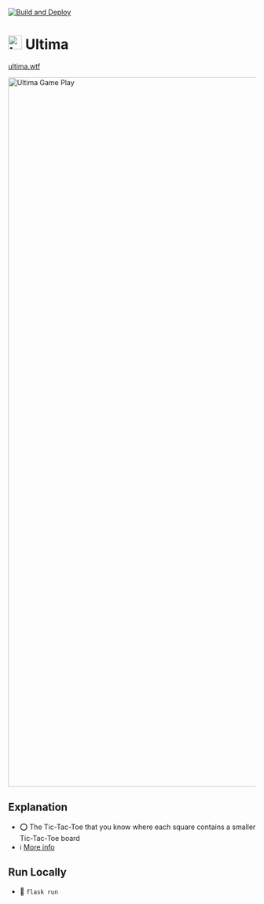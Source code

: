 [![Build and Deploy](https://github.com/JRSmiffy/delaunay/actions/workflows/main.yaml/badge.svg)](https://github.com/JRSmiffy/delaunay/actions/workflows/main.yaml)

# <img src="https://github.com/JRSmiffy/ultima/assets/34093915/b67d641d-1963-48cd-b110-b13e6d3537d8" width="28" alt="Logo"> Ultima
<!-- Private repo whilst under development, publicise upon submission -->
[ultima.wtf](https://ultima.wtf)

<img width="1440" alt="Ultima Game Play" src="https://github.com/JRSmiffy/ultima/assets/34093915/c847db7d-8b72-4614-b3fc-7219e95c3bf5">
<!-- TODO :: Replace with .GIF -->

## Explanation
- ⭕ The Tic-Tac-Toe that you know where each square contains a smaller Tic-Tac-Toe board
- ℹ️ [More info](https://en.wikipedia.org/wiki/Ultimate_tic-tac-toe)

## Run Locally
- 🚀  `flask run`